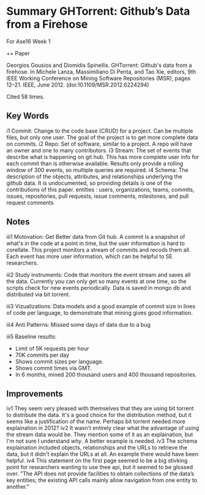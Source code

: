 #  Summary GHTorrent: Github’s Data from a Firehose
For Ase16 Week 1

++ Paper

Georgios Gousios and Diomidis Spinellis. GHTorrent: Github's data from a firehose. In Michele Lanza, Massimiliano Di Penta, and Tao Xie, editors, 9th IEEE Working Conference on Mining Software Repositories (MSR), pages 12–21. IEEE, June 2012. (doi:10.1109/MSR.2012.6224294)

Cited 58 times.

## Key Words
 
i1 Commit:  Change to the code base (CRUD) for a project.  Can be multiple files, but only one user.  The goal of the project is to get more complete data on commits.
i2 Repo:  Set of software, similar to a project.  A repo will have an owner and one to many contributors.
i3 Stream:  The set of events that describe what is happening on git hub.  This has more complete user info for each commit than is otherwise available.  Results only provide a rolling window of 300 events, so multiple queries are required.
i4 Schema:  The description of the objects, attributes, and relationships underlying the github data.  It is undocumented, so providing details is one of the contributions of this paper. entities : users, organizations, teams, commits, issues, repositories, pull requests, issue comments, milestones, and pull request comments

## Notes

iii1 Motovation:  Get Better data from Git hub.  A commit is a snapshot of what's in the code at a point in time, but the user information is hard to corellate.  This project monitors a stream of commits and recods them all.  Each event has more user information, which can be helpful to SE researchers.

iii2 Study instruments:  Code that monitors the event stream and saves all the data.  Currently you can only get so many events at one time, so the scripts check for new events periodically.  Data is saved in mongo db and distributed via bit torrent.

iii3 Vizualizations:  Data models and a good example of commit size in lines of code per language, to demonstrate that mining gives good information.

iii4 Anti Patterns:  Missed some days of data due to a bug

iii5 Baseline results:  
+ Limit of 5K requests per hour
+ 70K commits per day
+ Shows commit sizes per language.
+ Shows commit times via GMT.
+ In 6 months, mined 200 thousand users and 400 thousand repositories.

## Improvements

iv1 They seem very pleased with themselves that they are using bit torrent to distribute the data.  It's a good choice for the distribution method, but it seems like a justification of the name.  Perhaps bit torrent needed more explaination in 2012?
iv2 It wasn't entirely clear what the advantage of using the stream data would be.  They mention some of it as an explaination, but I'm not sure I understand *why*.  A better example is needed.
iv3 The schema explaination included objects, relationships and the URLs to retrieve the data, but it didn't explain the URLs at all.  An example there would have been helpful.
iv4 This statement on the first page seemed to be a big stivking point for researchers wanting to use thee api, but it seemed to be glossed over. "The API does not provide facilities to obtain collections of the data’s key entities; the existing API calls mainly allow navigation from one entity to another."